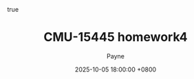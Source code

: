---
title: CMU-15445 homework4
date: 2025-10-05 18:00:00 +0800
categories: [Tech, CMU-15/445-homework]
tags: [database, distributed, cmu 15-445]
description: CMU的课程作业
author: Payne
math: true
mermaid: true
---